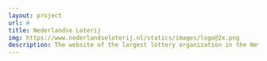 ```yaml
---
layout: project
url: #
title: Nederlandse Loterij
img: https://www.nederlandseloterij.nl/statics/images/logo@2x.png
description: The website of the largest lottery organization in the Netherlands
---
```

